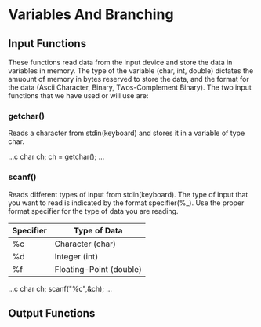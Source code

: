 # Variables And Branching


## Input Functions
These functions read data from the input device and store the data in variables in memory.  The type of the variable (char, int, double) dictates the amuount of memory in bytes reserved to store the data, and the format for the data (Ascii Character, Binary, Twos-Complement Binary).  The two input functions that we have used or will use are:

### getchar()
Reads a character from stdin(keyboard) and stores it in a variable of type char.

...c
char ch;
ch = getchar();
...

### scanf()
Reads different types of input from stdin(keyboard).  The type of input that you want to read is indicated by the format specifier(%_).  Use the proper format specifier for the type of data you are reading.

Specifier | Type of Data
--------- | ------------
%c | Character (char)
%d | Integer (int)
%f | Floating-Point (double)

...c
char ch;
scanf("%c",&ch);
...

## Output Functions
